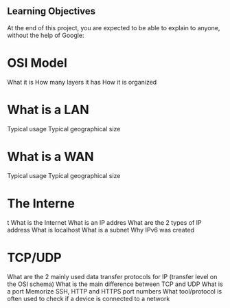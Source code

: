## Learning Objectives

At the end of this project, you are expected to be able to explain to anyone, without the help of Google:


# OSI Model

What it is
How many layers it has
How it is organized

# What is a LAN

Typical usage
Typical geographical size

# What is a WAN

Typical usage
Typical geographical size

# The Interne
t
What is the Internet
What is an IP addres
What are the 2 types of IP address
What is localhost
What is a subnet
Why IPv6 was created

# TCP/UDP

What are the 2 mainly used data transfer protocols for IP (transfer level on the OSI schema)
What is the main difference between TCP and UDP
What is a port
Memorize SSH, HTTP and HTTPS port numbers
What tool/protocol is often used to check if a device is connected to a network
